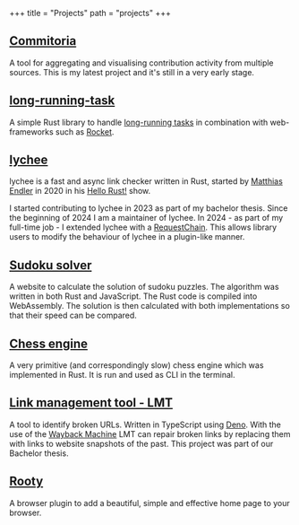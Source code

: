 +++
title = "Projects"
path = "projects"
+++

## [Commitoria](https://github.com/thomas-zahner/commitoria)

A tool for aggregating and visualising contribution activity from multiple sources.
This is my latest project and it's still in a very early stage.

## [long-running-task](https://github.com/thomas-zahner/long-running-task)

A simple Rust library to handle [long-running tasks](https://restfulapi.net/rest-api-design-for-long-running-tasks/)
in combination with web-frameworks such as [Rocket](https://rocket.rs/).

## [lychee](https://github.com/lycheeverse/lychee)

lychee is a fast and async link checker written in Rust, started by [Matthias Endler](https://endler.dev/about) in 2020 in his [Hello Rust!](https://hello-rust.github.io/10/) show.

I started contributing to lychee in 2023 as part of my bachelor thesis.
Since the beginning of 2024 I am a maintainer of lychee.
In 2024 - as part of my full-time job - I extended lychee with a [RequestChain](https://docs.rs/lychee-lib/0.15.1/lychee_lib/chain/index.html). This allows library users to modify the behaviour of lychee in a plugin-like manner.

## [Sudoku solver](https://gitlab.com/thomas-zahner/sudoku-solver)

A website to calculate the solution of sudoku puzzles.
The algorithm was written in both Rust and JavaScript. The Rust code is compiled into WebAssembly.
The solution is then calculated with both implementations so that their speed can be compared.

## [Chess engine](https://gitlab.com/thomas-zahner/chess-engine)

A very primitive (and correspondingly slow) chess engine which was implemented in Rust.
It is run and used as CLI in the terminal.

## [Link management tool - LMT](https://gitlab.com/lmt7360522/lmt)

A tool to identify broken URLs.
Written in TypeScript using [Deno](https://deno.com).
With the use of the [Wayback Machine](https://web.archive.org/) LMT can repair broken links by replacing them with links to website snapshots of the past.
This project was part of our Bachelor thesis.

## [Rooty](https://gitlab.com/thomas-zahner/rooty)

A browser plugin to add a beautiful, simple and effective home page to your browser.
